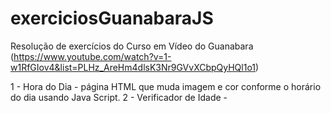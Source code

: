 # exerciciosGuanabaraJS
Resolução de exercícios do Curso em Vídeo do Guanabara (https://www.youtube.com/watch?v=1-w1RfGIov4&list=PLHz_AreHm4dlsK3Nr9GVvXCbpQyHQl1o1)

1 - Hora do Dia - página HTML que muda imagem e cor conforme o horário do dia usando Java Script.
2 - Verificador de Idade -
